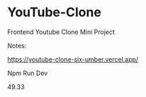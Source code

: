 # YouTube-Clone
Frontend Youtube Clone Mini Project

Notes:

https://youtube-clone-six-umber.vercel.app/

Npm Run Dev


49.33